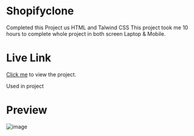 # Shopifyclone

Completed this Project us HTML and Talwind CSS
This project took me 10 hours to complete whole project in both screen Laptop & Mobile.


# Live Link
[Click me](https://shopifyclonecoderfromindia.netlify.app/) to view the project.

Used in project

# Preview

![image](https://user-images.githubusercontent.com/44611852/186502194-abd9fa68-361c-4fea-b27a-65150de748ab.png)




